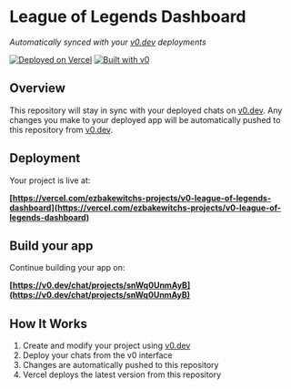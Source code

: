 # League of Legends Dashboard

*Automatically synced with your [v0.dev](https://v0.dev) deployments*

[![Deployed on Vercel](https://img.shields.io/badge/Deployed%20on-Vercel-black?style=for-the-badge&logo=vercel)](https://vercel.com/ezbakewitchs-projects/v0-league-of-legends-dashboard)
[![Built with v0](https://img.shields.io/badge/Built%20with-v0.dev-black?style=for-the-badge)](https://v0.dev/chat/projects/snWq0UnmAyB)

## Overview

This repository will stay in sync with your deployed chats on [v0.dev](https://v0.dev).
Any changes you make to your deployed app will be automatically pushed to this repository from [v0.dev](https://v0.dev).

## Deployment

Your project is live at:

**[https://vercel.com/ezbakewitchs-projects/v0-league-of-legends-dashboard](https://vercel.com/ezbakewitchs-projects/v0-league-of-legends-dashboard)**

## Build your app

Continue building your app on:

**[https://v0.dev/chat/projects/snWq0UnmAyB](https://v0.dev/chat/projects/snWq0UnmAyB)**

## How It Works

1. Create and modify your project using [v0.dev](https://v0.dev)
2. Deploy your chats from the v0 interface
3. Changes are automatically pushed to this repository
4. Vercel deploys the latest version from this repository